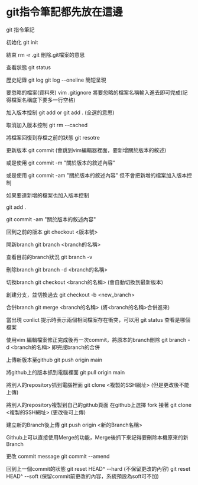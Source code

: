 # git指令筆記都先放在這邊
git 指令筆記

初始化 git init

結束   rm -r .git 刪除.git檔案的意思

查看狀態 git status

歷史紀錄 git log  git log --oneline 簡短呈現

要忽略的檔案(資料夾)
vim .gitignore 將要忽略的檔案名稱輸入進去即可完成(記得檔案名稱底下要多一行空格)

加入版本控制 git add <file> or git add . (全選的意思)

取消加入版本控制 git rm --cached <file>

將檔案回復到存檔之前的狀態 git resotre <file>

更新版本 git commit (會跳到vim編輯器裡面，要新增關於版本的敘述)

或是使用 git commit -m "關於版本的敘述內容"

或是使用 git commit -am "關於版本的敘述內容" 但不會把新增的檔案加入版本控制

如果要連新增的檔案也加入版本控制

git add .

git commit -am "關於版本的敘述內容"

回到之前的版本 git checkout <版本號>

開新branch git branch <branch的名稱>

查看目前的branch狀況 git branch -v

刪除branch git branch -d <branch的名稱>

切換branch git checkout <branch的名稱> (會自動切換到最新版本)

創建分支，並切換過去 git checkout -b <new_branch>

合併branch git merge <branch的名稱>   (將<branch的名稱>合併進來)

當出現 conlict 提示時表示兩個相同檔案存在衝突，可以用 git status 查看是哪個檔案

使用vim 編輯檔案修正完成後再一次commit，將原本的branch刪除 git branch -d <branch的名稱> 即完成branch的合併

上傳新版本至github git push origin main
  
將github上的版本抓到電腦裡面 git pull origin main 

將別人的repository抓到電腦裡面 git clone <複製的SSH網址> (但是更改後不能上傳)

將別人的repository複製到自己的github頁面 在github上選擇 fork 接著 git clone <複製的SSH網址> (更改後可上傳)

建立新的Branch後上傳 git push origin <新的Branch名稱>

Github上可以直接使用Merge的功能，Merge後抓下來記得要刪除本機原來的新Branch

更改 commit message git commit --amend

回到上一個commit的狀態 
git reset HEAD^ --hard (不保留更改的內容)
git reset HEAD^ --soft (保留commit前更改的內容，系統預設為soft可不加)







